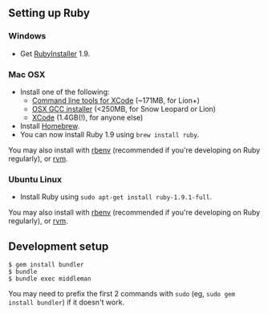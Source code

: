Setting up Ruby
---------------

### Windows

 * Get [RubyInstaller][ri] 1.9.

### Mac OSX

  * Install one of the following:
     - [Command line tools for XCode][apple] (~171MB, for Lion+)
     - [OSX GCC installer][osxgcc] (<250MB, for Snow Leopard or Lion)
     - [XCode][apple] (1.4GB(!), for anyone else)
  * Install [Homebrew][brew].
  * You can now install Ruby 1.9 using `brew install ruby`.

You may also install with [rbenv][rbenv] (recommended if you're developing on
Ruby regularly), or [rvm][rvm].

### Ubuntu Linux

 * Install Ruby using `sudo apt-get install ruby-1.9.1-full`.

You may also install with [rbenv][rbenv] (recommended if you're developing on
Ruby regularly), or [rvm][rvm].

[ri]: http://rubyinstaller.org/
[apple]: http://developer.apple.com/downloads
[osxgcc]: https://github.com/kennethreitz/osx-gcc-installer
[brew]: http://mxcl.github.com/homebrew
[rbenv]: https://github.com/sstephenson/rbenv
[rvm]: http://rvm.io

Development setup
-----------------

    $ gem install bundler
    $ bundle
    $ bundle exec middleman

You may need to prefix the first 2 commands with `sudo` (eg, `sudo gem install
bundler`) if it doesn't work.


